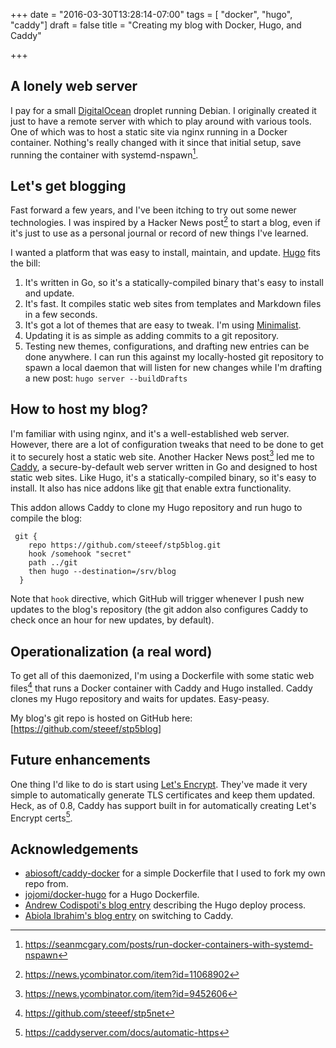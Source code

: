 +++
date = "2016-03-30T13:28:14-07:00"
tags = [ "docker", "hugo", "caddy"]
draft = false
title = "Creating my blog with Docker, Hugo, and Caddy"

+++

## A lonely web server

I pay for a small [DigitalOcean](https://m.do.co/c/2ea5c6b7a45b) droplet
running Debian. I originally created it just to have a remote server with
which to play around with various tools. One of which was to host a static
site via nginx running in a Docker container. Nothing's really changed with
it since that initial setup, save running the container with
systemd-nspawn[^1].

## Let's get blogging

Fast forward a few years, and I've been itching to try out some newer
technologies. I was inspired by a Hacker News post[^2] to start a blog, even if
it's just to use as a personal journal or record of new things I've learned.

I wanted a platform that was easy to install, maintain, and update.
[Hugo](https://gohugo.io) fits the bill:

1. It's written in Go, so it's a statically-compiled binary that's easy to
   install and update.
1. It's fast. It compiles static web sites from templates and Markdown files in
   a few seconds.
1. It's got a lot of themes that are easy to tweak. I'm using
   [Minimalist](https://github.com/digitalcraftsman/hugo-minimalist-theme).
1. Updating it is as simple as adding commits to a git repository.
1. Testing new themes, configurations, and drafting new entries can be done
   anywhere. I can run this against my locally-hosted git repository to spawn
   a local daemon that will listen for new changes while I'm drafting a new
   post: `hugo server --buildDrafts`

## How to host my blog?

I'm familiar with using nginx, and it's a well-established web server. However,
there are a lot of configuration tweaks that need to be done to get it to
securely host a static web site. Another Hacker News post[^3] led me to
[Caddy](https://caddyserver.com/), a secure-by-default web server written in Go
and designed to host static web sites. Like Hugo, it's a statically-compiled
binary, so it's easy to install. It also has nice addons like
[git](https://caddyserver.com/docs/git) that enable extra functionality.

This addon allows Caddy to clone my Hugo repository and run hugo to compile the
blog:

```
 git {
    repo https://github.com/steeef/stp5blog.git
    hook /somehook "secret"
    path ../git
    then hugo --destination=/srv/blog
  }
```

Note that `hook` directive, which GitHub will trigger whenever I push new
updates to the blog's repository (the git addon also configures Caddy to
check once an hour for new updates, by default).

## Operationalization (a real word)

To get all of this daemonized, I'm using a Dockerfile with some static web
files[^4] that runs a Docker container with Caddy and Hugo installed. Caddy
clones my Hugo repository and waits for updates. Easy-peasy.

My blog's git repo is hosted on GitHub here:
[https://github.com/steeef/stp5blog]

## Future enhancements

One thing I'd like to do is start using [Let's
Encrypt](https://letsencrypt.org/). They've made it very simple to
automatically generate TLS certificates and keep them updated. Heck, as of 0.8,
Caddy has support built in for automatically creating Let's Encrypt certs[^5].

## Acknowledgements

- [abiosoft/caddy-docker](https://github.com/abiosoft/caddy-docker) for
  a simple Dockerfile that I used to fork my own repo from.
- [jojomi/docker-hugo](https://github.com/jojomi/docker-hugo) for a Hugo
  Dockerfile.
- [Andrew Codispoti's blog entry](http://www.andrewcodispoti.com/deploy-process/)
  describing the Hugo deploy process.
- [Abiola Ibrahim's blog entry](https://abiosoft.com/moving-to-caddy/) on
  switching to Caddy.

[^1]: https://seanmcgary.com/posts/run-docker-containers-with-systemd-nspawn
[^2]: https://news.ycombinator.com/item?id=11068902
[^3]: https://news.ycombinator.com/item?id=9452606
[^4]: https://github.com/steeef/stp5net
[^5]: https://caddyserver.com/docs/automatic-https
